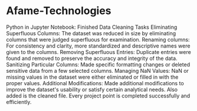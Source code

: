 # Afame-Technologies
Python in Jupyter Notebook: Finished Data Cleaning Tasks
Eliminating Superfluous Columns: The dataset was reduced in size by eliminating columns that were judged superfluous for examination.
Renaming columns: For consistency and clarity, more standardized and descriptive names were given to the columns.
Removing Superfluous Entries: Duplicate entries were found and removed to preserve the accuracy and integrity of the data.
Sanitizing Particular Columns: Made specific formatting changes or deleted sensitive data from a few selected columns.
Managing NaN Values: NaN or missing values in the dataset were either eliminated or filled in with the proper values.
Additional Modifications: Made additional modifications to improve the dataset's usability or satisfy certain analytical needs.
Also added is the cleaned file.
Every project point is completed successfully and efficiently.
